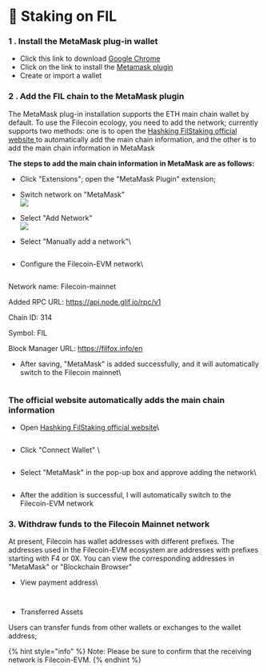 # 📂 Staking on FIL

### 1 . Install the MetaMask plug-in wallet

* Click this link to download [Google Chrome](https://www.google.com/intl/en\_sg/chrome/)
* Click on the link to install the [Metamask plugin](https://metamask.io)
* Create or import a wallet

### 2 . Add the FIL chain to the MetaMask plugin

The MetaMask plug-in installation supports the ETH main chain wallet by default. To use the Filecoin ecology, you need to add the network; currently supports two methods: one is to open the [Hashking FilStaking official website ](https://fil.hashking.fi/stake)to automatically add the main chain information, and the other is to add the main chain information in MetaMask

**The steps to add the main chain information in MetaMask are as follows:**

* Click "Extensions"; open the "MetaMask Plugin" extension;
* Switch network on "MetaMask" \
  ![](<../.gitbook/assets/image (7) (4).png>)
* Select "Add Network"\
  ![](<../.gitbook/assets/image (10) (1) (2).png>)
*   Select "Manually add a network"\


    <figure><img src="../.gitbook/assets/image (1) (1) (1) (1) (1) (1) (1).png" alt=""><figcaption></figcaption></figure>
*   Configure the Filecoin-EVM network\


    <figure><img src="../.gitbook/assets/image (8) (2).png" alt=""><figcaption></figcaption></figure>

Network name: Filecoin-mainnet

Added RPC URL: https://api.node.glif.io/rpc/v1

Chain ID: 314

Symbol: FIL

Block Manager URL: https://filfox.info/en

*   After saving, "MetaMask" is added successfully, and it will automatically switch to the Filecoin mainnet\


    <figure><img src="../.gitbook/assets/image (4) (2).png" alt=""><figcaption></figcaption></figure>

### The official website automatically adds the main chain information

*   Open [Hashking FilStaking official website](https://fil.hashking.fi/stake)\


    <figure><img src="../.gitbook/assets/image (5) (2).png" alt=""><figcaption></figcaption></figure>
*   Click "Connect Wallet"  \


    <figure><img src="../.gitbook/assets/image (9) (2).png" alt=""><figcaption></figcaption></figure>
*   Select "MetaMask" in the pop-up box and approve adding the network\


    <figure><img src="../.gitbook/assets/image (2) (4).png" alt=""><figcaption></figcaption></figure>
* After the addition is successful, I will automatically switch to the Filecoin-EVM network

### 3. Withdraw funds to the Filecoin Mainnet network

At present, Filecoin has wallet addresses with different prefixes. The addresses used in the Filecoin-EVM ecosystem are addresses with prefixes starting with F4 or 0X. You can view the corresponding addresses in "MetaMask" or "Blockchain Browser"

*   View payment address\


    <figure><img src="../.gitbook/assets/image (6) (2) (1).png" alt=""><figcaption></figcaption></figure>

<figure><img src="../.gitbook/assets/image (6) (2).png" alt=""><figcaption></figcaption></figure>

* Transferred Assets

Users can transfer funds from other wallets or exchanges to the wallet address;

{% hint style="info" %}
Note: Please be sure to confirm that the receiving network is Filecoin-EVM.
{% endhint %}
